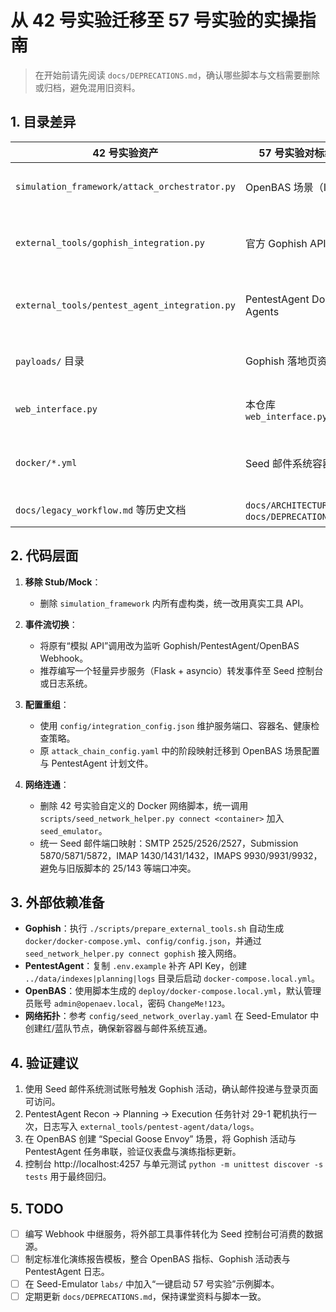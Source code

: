 # 从 42 号实验迁移至 57 号实验的实操指南

> 在开始前请先阅读 `docs/DEPRECATIONS.md`，确认哪些脚本与文档需要删除或归档，避免混用旧资料。

## 1. 目录差异

| 42 号实验资产 | 57 号实验对标组件 | 迁移动作 |
|----------------|--------------------|-----------|
| `simulation_framework/attack_orchestrator.py` | OpenBAS 场景（Inject） | 删除脚本，改由 OpenBAS 定义演练流程，使用 API/Webhook 触发 |
| `external_tools/gophish_integration.py` | 官方 Gophish API | 替换为真实 `/api/campaigns`、Webhook 监听逻辑，控制台直接调用 |
| `external_tools/pentest_agent_integration.py` | PentestAgent Docker Agents | 使用 `docker-compose.local.yml` 启动 recon/planning/execution 容器 |
| `payloads/` 目录 | Gophish 落地页资源 | 保留，直接上传至 Gophish 活动或引用 Seed 静态服务器 |
| `web_interface.py` | 本仓库 `web_interface.py` | 迁移 UI 结构，新增外部工具状态卡片、API、执行脚本入口 |
| `docker/*.yml` | Seed 邮件系统容器 | 原封保留，通过 `seed_network_helper.py` 将新容器加入 `seed_emulator` 网络 |
| `docs/legacy_workflow.md` 等历史文档 | `docs/ARCHITECTURE.md`、`docs/DEPRECATIONS.md` | 删除或迁移到 `legacy/` 目录，避免误导 |

## 2. 代码层面

1. **移除 Stub/Mock**：
   - 删除 `simulation_framework` 内所有虚构类，统一改用真实工具 API。

2. **事件流切换**：
   - 将原有“模拟 API”调用改为监听 Gophish/PentestAgent/OpenBAS Webhook。
   - 推荐编写一个轻量异步服务（Flask + asyncio）转发事件至 Seed 控制台或日志系统。

3. **配置重组**：
   - 使用 `config/integration_config.json` 维护服务端口、容器名、健康检查策略。
   - 原 `attack_chain_config.yaml` 中的阶段映射迁移到 OpenBAS 场景配置与 PentestAgent 计划文件。

4. **网络连通**：
   - 删除 42 号实验自定义的 Docker 网络脚本，统一调用 `scripts/seed_network_helper.py connect <container>` 加入 `seed_emulator`。
   - 统一 Seed 邮件端口映射：SMTP 2525/2526/2527，Submission 5870/5871/5872，IMAP 1430/1431/1432，IMAPS 9930/9931/9932，避免与旧版脚本的 25/143 等端口冲突。

## 3. 外部依赖准备

- **Gophish**：执行 `./scripts/prepare_external_tools.sh` 自动生成 `docker/docker-compose.yml`、`config/config.json`，并通过 `seed_network_helper.py connect gophish` 接入网络。
- **PentestAgent**：复制 `.env.example` 补齐 API Key，创建 `../data/indexes|planning|logs` 目录后启动 `docker-compose.local.yml`。
- **OpenBAS**：使用脚本生成的 `deploy/docker-compose.local.yml`，默认管理员账号 `admin@openaev.local`，密码 `ChangeMe!123`。
- **网络拓扑**：参考 `config/seed_network_overlay.yaml` 在 Seed-Emulator 中创建红/蓝队节点，确保新容器与邮件系统互通。

## 4. 验证建议

1. 使用 Seed 邮件系统测试账号触发 Gophish 活动，确认邮件投递与登录页面可访问。
2. PentestAgent Recon → Planning → Execution 任务针对 29-1 靶机执行一次，日志写入 `external_tools/pentest-agent/data/logs`。
3. 在 OpenBAS 创建 “Special Goose Envoy” 场景，将 Gophish 活动与 PentestAgent 任务串联，验证仪表盘与演练指标更新。
4. 控制台 http://localhost:4257 与单元测试 `python -m unittest discover -s tests` 用于最终回归。

## 5. TODO

- [ ] 编写 Webhook 中继服务，将外部工具事件转化为 Seed 控制台可消费的数据源。
- [ ] 制定标准化演练报告模板，整合 OpenBAS 指标、Gophish 活动表与 PentestAgent 日志。
- [ ] 在 Seed-Emulator `labs/` 中加入“一键启动 57 号实验”示例脚本。
- [ ] 定期更新 `docs/DEPRECATIONS.md`，保持课堂资料与脚本一致。
